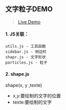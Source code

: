 ## 文字粒子DEMO
> [Live Demo](htmlpreview.github.io/?https://github.com/Kolafim/text-particles/blob/master/index.html)

#### 1. JS关联：
```
utils.js - 工具函数
sidebar.js - 侧边栏
shapr.js - 文字形状
particles.js - 粒子
```
#### 2. shape.js
shape(x, y ,texte)
- x,y:要绘制的文字的位置
- texte:要绘制的文字
